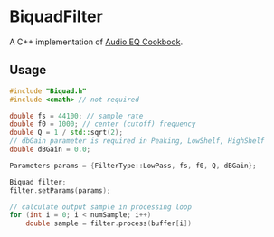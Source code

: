 # BiquadFilter

A C++ implementation of [Audio EQ Cookbook](https://www.w3.org/2011/audio/audio-eq-cookbook.html).

## Usage

```cpp
#include "Biquad.h"
#include <cmath> // not required

double fs = 44100; // sample rate
double f0 = 1000; // center (cutoff) frequency
double Q = 1 / std::sqrt(2);
// dbGain parameter is required in Peaking, LowShelf, HighShelf
double dBGain = 0.0;

Parameters params = {FilterType::LowPass, fs, f0, Q, dBGain};

Biquad filter;
filter.setParams(params);

// calculate output sample in processing loop
for (int i = 0; i < numSample; i++) 
    double sample = filter.process(buffer[i])
```
